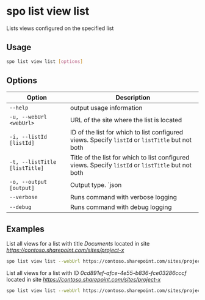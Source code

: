 # spo list view list

Lists views configured on the specified list

## Usage

```sh
spo list view list [options]
```

## Options

Option|Description
------|-----------
`--help`|output usage information
`-u, --webUrl <webUrl>`|URL of the site where the list is located
`-i, --listId [listId]`|ID of the list for which to list configured views. Specify `listId` or `listTitle` but not both
`-t, --listTitle [listTitle]`|Title of the list for which to list configured views. Specify `listId` or `listTitle` but not both
`-o, --output [output]`|Output type. `json|text`. Default `text`
`--verbose`|Runs command with verbose logging
`--debug`|Runs command with debug logging

## Examples

List all views for a list with title *Documents* located in site *https://contoso.sharepoint.com/sites/project-x*

```sh
spo list view list --webUrl https://contoso.sharepoint.com/sites/project-x --listTitle Documents
```

List all views for a list with ID *0cd891ef-afce-4e55-b836-fce03286cccf* located in site *https://contoso.sharepoint.com/sites/project-x*

```sh
spo list view list --webUrl https://contoso.sharepoint.com/sites/project-x --listId 0cd891ef-afce-4e55-b836-fce03286cccf
```
